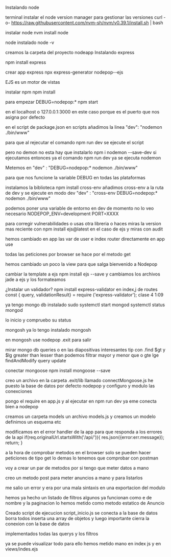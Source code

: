 Instalando node

terminal
instalar el node version manager para gestionar las versiones
curl -o- https://raw.githubusercontent.com/nvm-sh/nvm/v0.39.1/install.sh | bash

instalar node
nvm install node

node instalado
node -v

creamos la carpeta del proyecto nodeapp
Instalando express

npm install express

crear app express
npx express-generator nodepop--ejs

EJS es un motor de vistas

instalar npm
npm install

para empezar
DEBUG=nodepop:* npm start

en el localhost o 127.0.0.1:3000 en este caso porque es el puerto que nos asigna por defecto


en el script de package.json en scripts añadimos la linea
"dev": "nodemon ./bin/www"

para que al rejecutar el comando
npm run dev
se ejecute el script 

pero no demon no esta hay que instalarlo
npm i nodemon --save-dev
si ejecutamos entonces ya el comando npm run dev ya se ejecuta nodemon

Metemos en "dev" : "DEBUG=nodepop:* nodemon ./bin/www"

para que nos funcione la variable DEBUG en todas las plataformas

instalamos la biblioteca
npm install cross-env
añadimos cross-env a la ruta de dev y se ejecute en modo dev
"dev" : "cross-env DEBUG=nodepop:* nodemon ./bin/www"

podemos poner una variable de entorno en dev de momento no lo veo necesario
NODEPOP_ENV=development PORT=XXXX

para corregir vulnerabilidades o usas otra libreria o haces miras la version mas reciente
con npm install ejs@latest en el caso de ejs y miras con audit

hemos cambiado en app las var de user e index router directamente en app use


todas las peticiones por browser se hace por el metodo get

hemos cambiado un poco la view para que salga bienvenido a Nodepop

cambiar la template a ejs
npm install ejs --save
y cambiamos los archivos jade a ejs y los formateamos

¿Instalar un validador?
npm install express-validator
en index,j de routes
const { query, validationResult} = require ('express-validator');
clase 4 1:09


ya tengo mongo db instalado
sudo systemctl start mongod
systemctl status mongod

lo inicio y compruebo su status

mongosh ya lo tengo instalado
mongosh

en mongosh
use nodepop 
.exit para salir

mirar mongo db queries o en las diapositivas interesantes
tip con .find $gt y $lg greater than lesser than podemos filtrar mayor y menor que o gte lge
findAndModify query update

conectar mongoose
npm install mongoose --save

creo un archivo en la carpeta .exit/lib llamado connectMongoose.js
he puesto la base de datos por defecto nodepop y configuro y modulo las conexciones


pongo el require en app.js
y al ejecutar en npm run dev ya eme conecta bien a nodepop

creamos un carpeta models un archivo models.js
y creamos un modelo definimos un esquema etc

modificamos en el error handler de la app para que responda a los errores
de la api
if(req.originalUrl.startsWith('/api/')){
    res.json({error:err.message});
    return;
  }

a la hora de comprobar metodos en el browser solo se pueden hacer 
peticiones de tipo get lo demas lo tenemos que comprobar con postman

voy a crear un par de metodos por si tengo que meter datos a mano 

creo un metodo post para meter anuncios a mano y para listarlos

me salio un error y era por una mala sintaxis en una exportacion del modulo

hemos ya hecho un listado de filtros algunos ya funcionan como e de nombre
y la paginacion lo hemos metido como metodo estatico de Anuncio

Creado script de ejecucion script_inicio.js
se conecta a la base de datos borra todos inserta una array de objetos y luego importante
cierra la conexion con la base de datos


implementados todas las querys y los filtros

ya se puede visualizar todo para ello hemos metido mano en index js y en views/indes.ejs

